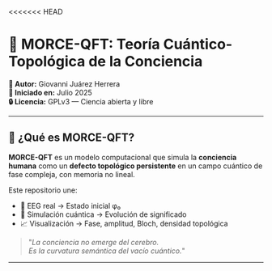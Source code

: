 <<<<<<< HEAD
# 🌌 MORCE-QFT: Teoría Cuántico-Topológica de la Conciencia

**👤 Autor:** Giovanni Juárez Herrera  
**📅 Iniciado en:** Julio 2025  
**🔒 Licencia:** GPLv3 — Ciencia abierta y libre

---

## 🧠 ¿Qué es MORCE-QFT?

**MORCE-QFT** es un modelo computacional que simula la **conciencia humana** como un **defecto topológico persistente** en un campo cuántico de fase compleja, con memoria no lineal.

Este repositorio une:

- 🧠 EEG real → Estado inicial φ₀  
- 🔬 Simulación cuántica → Evolución de significado  
- 📈 Visualización → Fase, amplitud, Bloch, densidad topológica

> "*La conciencia no emerge del cerebro.  
> Es la curvatura semántica del vacío cuántico.*"

---


